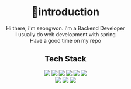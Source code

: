 <div align=center><h1>👋introduction</h1></div>
<div align=center>
  Hi there, i'm seongwon. i'm a Backend Developer
  <br/>
  I usually do web development with spring
  <br/>
  Have a good time on my repo
</div>

<div align=center><h2>Tech Stack</h1></div>
<div align=center>
  <img src="https://img.shields.io/badge/java-007396?style=flat&logo=java&logoColor=white">
  <img src="https://img.shields.io/badge/linux-FCC624?style=flat&logo=linux&logoColor=black">
  <img src="https://img.shields.io/badge/mysql-4479A1?style=flat&logo=mysql&logoColor=white">
  <img src="https://img.shields.io/badge/springboot-6DB33F?style=flat&logo=springboot&logoColor=white">
  <img src="https://img.shields.io/badge/react-61DAFB?style=flat&logo=react&logoColor=black">
  <img src="https://img.shields.io/badge/flask-000000?style=flat&logo=flask&logoColor=white">
  <br/>
  <img src="https://img.shields.io/badge/python-3776AB?style=flat&logo=python&logoColor=white">
  <img src="https://img.shields.io/badge/amazonaws-232F3E?style=flat&logo=amazonaws&logoColor=white">
  <img src="https://img.shields.io/badge/github-181717?style=flat&logo=github&logoColor=white">
</div>
<!--
**swdevsw98/swdevsw98** is a ✨ _special_ ✨ repository because its `README.md` (this file) appears on your GitHub profile.

Here are some ideas to get you started:

- 🔭 I’m currently working on ...
- 🌱 I’m currently learning ...
- 👯 I’m looking to collaborate on ...
- 🤔 I’m looking for help with ...
- 💬 Ask me about ...
- 📫 How to reach me: ...
- 😄 Pronouns: ...
- ⚡ Fun fact: ...
-->
